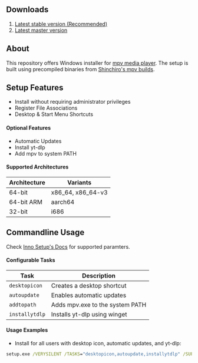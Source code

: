 ## Downloads
1. [Latest stable version (Recommended)](https://github.com/mpv-distributions/mpv-win-setup/releases/latest)
2. [Latest master version](https://github.com/mpv-distributions/mpv-win-setup/releases)

## About
This repository offers Windows installer for [mpv media player](https://mpv.io). The setup is built using precompiled binaries from [Shinchiro's mpv builds](https://github.com/shinchiro/mpv-winbuild-cmake). 

## Setup Features
- Install without requiring administrator privileges
- Register File Associations
- Desktop & Start Menu Shortcuts

#### Optional Features
- Automatic Updates
- Install yt-dlp
- Add mpv to system PATH

#### Supported Architectures
| Architecture | Variants            |
| ------------ | ------------------- |
| 64-bit       | x86\_64, x86\_64-v3 |
| 64-bit ARM   | aarch64             |
| 32-bit       | i686                |

## Commandline Usage
Check [Inno Setup's Docs](https://jrsoftware.org/ishelp/index.php?topic=setupcmdline) for supported paramters.

#### Configurable Tasks
| Task           | Description                     |
|----------------|---------------------------------|
| `desktopicon`  | Creates a desktop shortcut      |
| `autoupdate`   | Enables automatic updates       |
| `addtopath`    | Adds mpv.exe to the system PATH |
| `installytdlp` | Installs yt-dlp using winget    |

#### Usage Examples

- Install for all users with desktop icon, automatic updates, and yt-dlp:
```cmd
setup.exe /VERYSILENT /TASKS="desktopicon,autoupdate,installytdlp" /SUPPRESSMSGBOXES /ALLUSERS
```